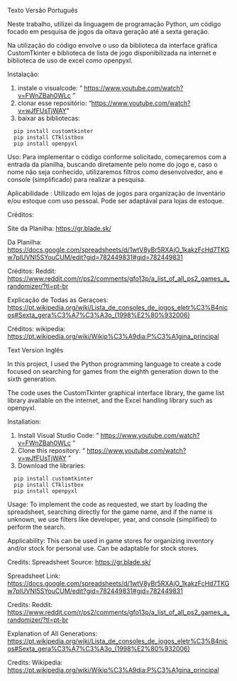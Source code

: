 Texto Versão Português 

Neste trabalho, utilizei  da linguagem de programação Python, um código focado em pesquisa de jogos da oitava geração até a sexta geração.

Na utilização do código envolve o uso da biblioteca da interface gráfica CustomTkinter e biblioteca de lista de jogo disponibilizada na internet e biblioteca de uso de excel como  openpyxl.

Instalação:
  1. instale o visualcode:  “ https://www.youtube.com/watch?v=FWnZBah0WLc ”
  1. clonar esse repositório: “https://www.youtube.com/watch?v=wJfFUsTjWAY"
  1. baixar as bibliotecas:
  ~~~
    pip install customtkinter
    pip install CTklistbox
    pip install openpyxl
  ~~~

Uso:
Para implementar o código conforme solicitado, começaremos com a entrada da planilha, buscando diretamente pelo nome do jogo e, caso o nome não seja conhecido, utilizaremos filtros como desenvolvedor, ano e console (simplificado) para realizar a pesquisa.

Aplicabilidade :
  Utilizado em lojas de jogos para organização de inventário e/ou estoque com uso pessoal. Pode ser adaptával para lojas de estoque.

Créditos: 

 Site da Planilha:
    https://gr.blade.sk/

  Da Planilha:
    https://docs.google.com/spreadsheets/d/1wtV8yBr5RXAjO_1kakzFcHd7TKGw7pIUVNI5SYouCUM/edit?gid=782449831#gid=782449831

  Créditos:
    Reddit:
      https://www.reddit.com/r/ps2/comments/gfo13p/a_list_of_all_ps2_games_a_randomizer/?tl=pt-br

  Explicação de Todas as Geraçoes:
    https://pt.wikipedia.org/wiki/Lista_de_consoles_de_jogos_eletr%C3%B4nicos#Sexta_gera%C3%A7%C3%A3o_(1998%E2%80%932006)

  Créditos:
    wikipedia:
      https://pt.wikipedia.org/wiki/Wikip%C3%A9dia:P%C3%A1gina_principal

Text Version Inglês
      
In this project, I used the Python programming language to create a code focused on searching for games from the eighth generation down to the sixth generation.

The code uses the CustomTkinter graphical interface library, the game list library available on the internet, and the Excel handling library such as openpyxl.

Installation:

  1. Install Visual Studio Code: “ https://www.youtube.com/watch?v=FWnZBah0WLc ”
  2. Clone this repository: “ https://www.youtube.com/watch?v=wJfFUsTjWAY ”
  3. Download the libraries:
  ~~~
    pip install customtkinter
    pip install CTklistbox
    pip install openpyxl
  ~~~

Usage:
  To implement the code as requested, we start by loading the spreadsheet, searching directly for the game name, and if the name is unknown, we use filters like developer, year, and console (simplified) to perform the search.

Applicability:
  This can be used in game stores for organizing inventory and/or stock for personal use. Can be adaptable for stock stores.
  
Credits:
  Spreadsheet Source: 
    https://gr.blade.sk/

  Spreadsheet Link:
    https://docs.google.com/spreadsheets/d/1wtV8yBr5RXAjO_1kakzFcHd7TKGw7pIUVNI5SYouCUM/edit?gid=782449831#gid=782449831

  Credits: Reddit:
    https://www.reddit.com/r/ps2/comments/gfo13p/a_list_of_all_ps2_games_a_randomizer/?tl=pt-br

  Explanation of All Generations: 
    https://pt.wikipedia.org/wiki/Lista_de_consoles_de_jogos_eletr%C3%B4nicos#Sexta_gera%C3%A7%C3%A3o_(1998%E2%80%932006)
  
Credits: 
  Wikipedia: https://pt.wikipedia.org/wiki/Wikip%C3%A9dia:P%C3%A1gina_principal
